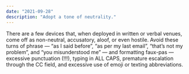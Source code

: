 ```yaml
---
date: "2021-09-28"
description: "Adopt a tone of neutrality."
---
```


There are a few devices that, when deployed in written or verbal venues, come off as non-neutral, accusatory, aloof, or even hostile. Avoid these turns of phrase — “as I said before”, “as per my last email”, “that’s not my problem”, and “you misunderstood me” — and formatting faux-pas — excessive punctuation (!!!), typing in ALL CAPS, premature escalation through the CC field, and excessive use of emoji or texting abbreviations.
